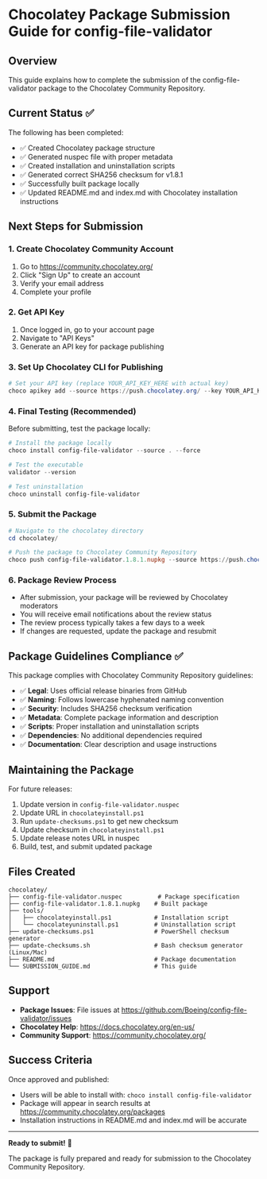 # Chocolatey Package Submission Guide for config-file-validator

## Overview

This guide explains how to complete the submission of the config-file-validator package to the Chocolatey Community Repository.

## Current Status ✅

The following has been completed:

- ✅ Created Chocolatey package structure
- ✅ Generated nuspec file with proper metadata
- ✅ Created installation and uninstallation scripts
- ✅ Generated correct SHA256 checksum for v1.8.1
- ✅ Successfully built package locally
- ✅ Updated README.md and index.md with Chocolatey installation instructions

## Next Steps for Submission

### 1. Create Chocolatey Community Account

1. Go to https://community.chocolatey.org/
2. Click "Sign Up" to create an account
3. Verify your email address
4. Complete your profile

### 2. Get API Key

1. Once logged in, go to your account page
2. Navigate to "API Keys"
3. Generate an API key for package publishing

### 3. Set Up Chocolatey CLI for Publishing

```powershell
# Set your API key (replace YOUR_API_KEY_HERE with actual key)
choco apikey add --source https://push.chocolatey.org/ --key YOUR_API_KEY_HERE
```

### 4. Final Testing (Recommended)

Before submitting, test the package locally:

```powershell
# Install the package locally
choco install config-file-validator --source . --force

# Test the executable
validator --version

# Test uninstallation
choco uninstall config-file-validator
```

### 5. Submit the Package

```powershell
# Navigate to the chocolatey directory
cd chocolatey/

# Push the package to Chocolatey Community Repository
choco push config-file-validator.1.8.1.nupkg --source https://push.chocolatey.org/
```

### 6. Package Review Process

- After submission, your package will be reviewed by Chocolatey moderators
- You will receive email notifications about the review status
- The review process typically takes a few days to a week
- If changes are requested, update the package and resubmit

## Package Guidelines Compliance ✅

This package complies with Chocolatey Community Repository guidelines:

- ✅ **Legal**: Uses official release binaries from GitHub
- ✅ **Naming**: Follows lowercase hyphenated naming convention
- ✅ **Security**: Includes SHA256 checksum verification
- ✅ **Metadata**: Complete package information and description
- ✅ **Scripts**: Proper installation and uninstallation scripts
- ✅ **Dependencies**: No additional dependencies required
- ✅ **Documentation**: Clear description and usage instructions

## Maintaining the Package

For future releases:

1. Update version in `config-file-validator.nuspec`
2. Update URL in `chocolateyinstall.ps1`
3. Run `update-checksums.ps1` to get new checksum
4. Update checksum in `chocolateyinstall.ps1`
5. Update release notes URL in nuspec
6. Build, test, and submit updated package

## Files Created

```
chocolatey/
├── config-file-validator.nuspec          # Package specification
├── config-file-validator.1.8.1.nupkg    # Built package
├── tools/
│   ├── chocolateyinstall.ps1            # Installation script
│   └── chocolateyuninstall.ps1          # Uninstallation script
├── update-checksums.ps1                 # PowerShell checksum generator
├── update-checksums.sh                  # Bash checksum generator (Linux/Mac)
├── README.md                            # Package documentation
└── SUBMISSION_GUIDE.md                  # This guide
```

## Support

- **Package Issues**: File issues at https://github.com/Boeing/config-file-validator/issues
- **Chocolatey Help**: https://docs.chocolatey.org/en-us/
- **Community Support**: https://community.chocolatey.org/

## Success Criteria

Once approved and published:

- Users will be able to install with: `choco install config-file-validator`
- Package will appear in search results at https://community.chocolatey.org/packages
- Installation instructions in README.md and index.md will be accurate

---

**Ready to submit!** 🚀

The package is fully prepared and ready for submission to the Chocolatey Community Repository.
